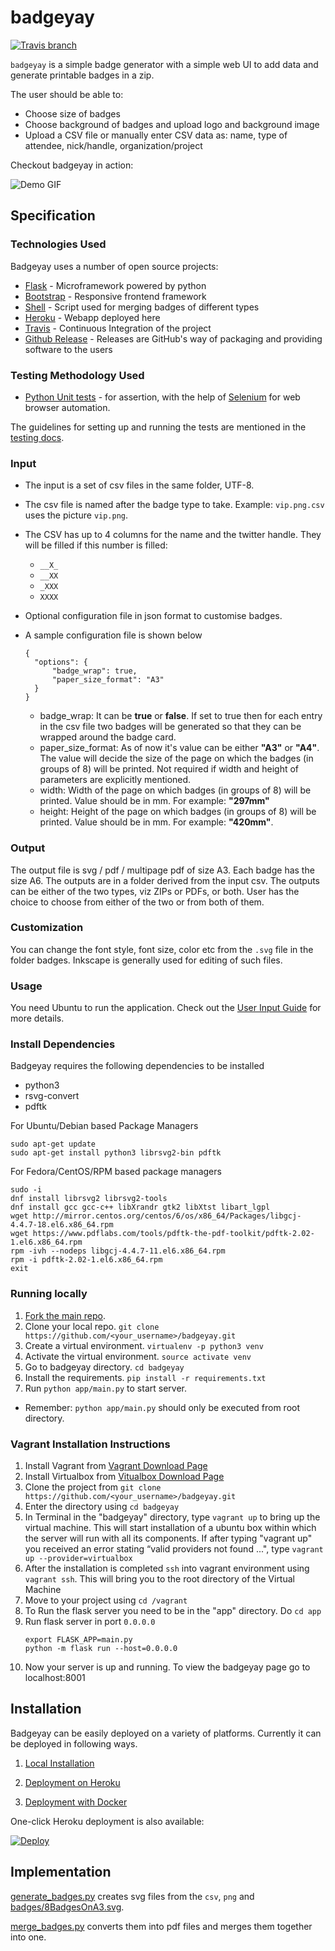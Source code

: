 # badgeyay

[![Travis branch](https://img.shields.io/travis/sangamcse/badgeyay/development.svg?style=flat-square)](https://travis-ci.org/sangamcse/badgeyay)

`badgeyay` is a simple badge generator with a simple web UI to add data and generate printable badges in a zip.

The user should be able to:
  * Choose size of badges
  * Choose background of badges and upload logo and background image
  * Upload a CSV file or manually enter CSV data as: name, type of attendee, nick/handle, organization/project

Checkout badgeyay in action:

![Demo GIF](app/working.gif)

Specification
-------------

### Technologies Used

Badgeyay uses a number of open source projects:

* [Flask](http://flask.pocoo.org/) - Microframework powered by python
* [Bootstrap](https://getbootstrap.com/docs/3.3/) - Responsive frontend framework
* [Shell](https://en.wikipedia.org/wiki/Unix_shell) - Script used for merging badges of different types
* [Heroku](https://www.heroku.com/) - Webapp deployed here
* [Travis](travis-ci.org) - Continuous Integration of the project
* [Github Release](https://help.github.com/articles/creating-releases/) - Releases are GitHub's way of packaging and providing software to the users

### Testing Methodology Used

* [Python Unit tests](https://docs.python.org/3/library/unittest.html) - for assertion, with the help of [Selenium](https://github.com/SeleniumHQ/Selenium) for web browser automation.

The guidelines for setting up and running the tests are mentioned in the [testing docs](docs/test/testing.md).

### Input

- The input is a set of csv files in the same folder, UTF-8.
- The csv file is named after the badge type to take. Example: `vip.png.csv` uses the picture `vip.png`.
- The CSV has up to 4 columns for the name and the twitter handle. They will be filled if this number is filled:
  - `__X_`
  - `__XX`
  - `_XXX`
  - `XXXX`
- Optional configuration file in json format to customise badges.
- A sample configuration file is shown below
  ```
  {
    "options": {
        "badge_wrap": true,
        "paper_size_format": "A3"
    }
  }
  ```

  - badge_wrap: It can be **true** or **false**. If set to true then for each entry in the csv file two badges
                will be generated so that they can be wrapped around the badge card.
  - paper_size_format: As of now it's value can be either **"A3"** or **"A4"**. The value will decide the size
                       of the page on which the badges (in groups of 8) will be printed. Not required if width
                       and height of parameters are explicitly mentioned.
  - width: Width of the page on which badges (in groups of 8) will be printed. Value should be in mm.
           For example: **"297mm"**
  - height: Height of the page on which badges (in groups of 8) will be printed. Value should be in mm.
            For example: **"420mm"**.

### Output

The output file is svg / pdf / multipage pdf of size A3.
Each badge has the size A6.
The outputs are in a folder derived from the input csv.
The outputs can be either of the two types, viz ZIPs or PDFs, or both. User has the choice to choose from either of the two or from both of them.

### Customization

You can change the font style, font size, color etc from the `.svg` file in the folder badges.
Inkscape is generally used for editing of such files.

### Usage

You need Ubuntu to run the application. Check out the [User Input Guide](https://badge-maker.herokuapp.com/guide) for more details.

### Install Dependencies

Badgeyay requires the following dependencies to be installed
- python3
- rsvg-convert
- pdftk

For Ubuntu/Debian based Package Managers
```
sudo apt-get update
sudo apt-get install python3 librsvg2-bin pdftk
```

For Fedora/CentOS/RPM based package managers
```
sudo -i
dnf install librsvg2 librsvg2-tools
dnf install gcc gcc-c++ libXrandr gtk2 libXtst libart_lgpl
wget http://mirror.centos.org/centos/6/os/x86_64/Packages/libgcj-4.4.7-18.el6.x86_64.rpm
wget https://www.pdflabs.com/tools/pdftk-the-pdf-toolkit/pdftk-2.02-1.el6.x86_64.rpm
rpm -ivh --nodeps libgcj-4.4.7-11.el6.x86_64.rpm
rpm -i pdftk-2.02-1.el6.x86_64.rpm
exit
```

### Running locally
1. [Fork the main repo](https://github.com/sangamcse/badgeyay/fork).
2. Clone your local repo. ```git clone https://github.com/<your_username>/badgeyay.git```
3. Create a virtual environment. ```virtualenv -p python3 venv```
4. Activate the virtual environment. ```source activate venv```
5. Go to badgeyay directory. ```cd badgeyay```
6. Install the requirements. ```pip install -r requirements.txt```
7. Run ```python app/main.py``` to start server.
* Remember: ```python app/main.py``` should only be executed from root directory.


### Vagrant Installation Instructions
1. Install Vagrant from [Vagrant Download Page](https://www.vagrantup.com/downloads.html)
2. Install Virtualbox from [Vitualbox Download Page](https://www.virtualbox.org/wiki/Downloads)
3. Clone the project from `git clone https://github.com/<your_username>/badgeyay.git`
4. Enter the directory using `cd badgeyay`
5. In Terminal in the "badgeyay" directory, type `vagrant up` to bring up the virtual machine. This will start installation of a ubuntu box within which the server will run with all its components. If after typing "vagrant up" you received an error stating “valid providers not found ...", type `vagrant up --provider=virtualbox`
6. After the installation is completed `ssh` into vagrant environment using `vagrant ssh`. This will bring you to the root directory of the Virtual Machine
7. Move to your project using `cd /vagrant`
8. To Run the flask server you need to be in the "app" directory. Do `cd app`
9. Run flask server in port `0.0.0.0`
   ```
   export FLASK_APP=main.py
   python -m flask run --host=0.0.0.0
   ```
10. Now your server is up and running. To view the badgeyay page go to localhost:8001

Installation
--------------
Badgeyay can be easily deployed on a variety of platforms. Currently it can be deployed in following ways.

1. [Local Installation](/docs/installation/local.md)

2. [Deployment on Heroku](/docs/installation/heroku.md)

3. [Deployment with Docker](/docs/installation/docker.md)

One-click Heroku deployment is also available:

[![Deploy](https://www.herokucdn.com/deploy/button.svg)](https://heroku.com/deploy?template=https://github.com/sangamcse/badgeyay/tree/badge-maker)

Implementation
--------------

[generate_badges.py](/app/generate-badges.py) creates svg files from the `csv`, `png` and
[badges/8BadgesOnA3.svg](badges/8BadgesOnA3.svg).

[merge_badges.py](/app/merge_badges.py) converts them into pdf files and merges
them together into one.
